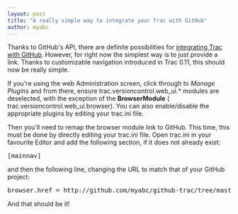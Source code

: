 ```yaml
---
layout: post
title: "A really simple way to integrate your Trac with GitHub"
author: myabc
---
```



Thanks to GitHub's API, there are definite possibilities for <a href="http://github.com/myabc/github-trac/tree/master">integrating Trac with GitHub</a>. However, for right now the simplest way is to just provide a link. Thanks to customizable navigation introduced in Trac 0.11, this should now be really simple.

If you're using the web Administration screen, click through to <em>Manage Plugins</em> and from there, ensure trac.versioncontrol.web_ui.* modules are deselected, with the exception of the <strong>BrowserModule</strong> ( trac.versioncontrol.web_ui.browser). You can also enable/disable the appropriate plugins by editing your trac.ini file.

Then you'll need to remap the browser module link to GitHub. This time, this must be done by directly editing your trac.ini file. Open trac.ini in your favourite Editor and add the following section, if it does not already exist:
<pre>
[mainnav]
</pre>

and then the following line, changing the URL to match that of your GitHub project:
<pre>
browser.href = http://github.com/myabc/github-trac/tree/master
</pre>

And that should be it!
